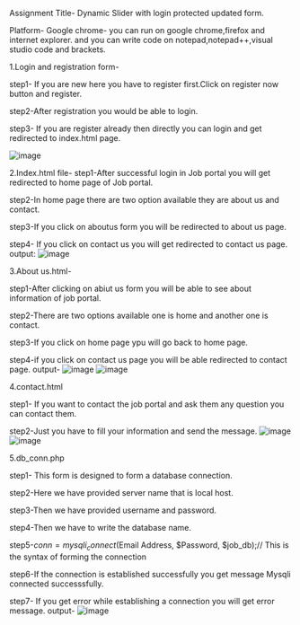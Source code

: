 Assignment Title- Dynamic Slider with login protected updated form.

Platform- Google chrome- you can run on google chrome,firefox and internet explorer. and you can write code on notepad,notepad++,visual studio code and brackets.

1.Login and registration form-

step1- If you are new here you have to register first.Click on register now button and register.

step2-After registration you would be able to login.

step3- If you are register already then directly you can login and get redirected to index.html page.

![image](https://github.com/sayali-powar/Dynamic-slider/assets/144382181/5931e871-47bf-4fc9-843c-3df435e5e0aa)

2.Index.html file-
step1-After successful login in Job portal you will get redirected to home page of Job portal.

step2-In home page there are two option available they are about us and contact.

step3-If you click on aboutus form you will be redirected to about us page.

step4- If you click on contact us you will get redirected to contact us page.
output:
![image](https://github.com/sayali-powar/Dynamic-slider/assets/144382181/c6267562-baf6-426e-94e0-12915daae367)

3.About us.html-

step1-After clicking on abiut us form you will be able to see about information of job portal.

step2-There are two options available one is home and another one is contact.

step3-If you click on home page ypu will go back to home page.

step4-if you click on contact us page you will be able redirected to contact page.
output-
![image](https://github.com/sayali-powar/Dynamic-slider/assets/144382181/9468e278-0e08-478a-ae8f-765e35cf4b27)
![image](https://github.com/sayali-powar/Dynamic-slider/assets/144382181/c14244b7-f1a2-4139-b451-7b74f23f8069)



4.contact.html

step1- If you want to contact the job portal and ask them any question you can contact them.

step2-Just you have to fill your information and send the message.
![image](https://github.com/sayali-powar/Dynamic-slider/assets/144382181/e738694f-fe0d-48a4-9ab5-af8c8c7a4c8b)
![image](https://github.com/sayali-powar/Dynamic-slider/assets/144382181/7e682e91-479b-4c75-94c2-e82a0cd954a7)



5.db_conn.php

step1- This form is designed to form a database connection.

step2-Here we have provided server name that is local host.

step3-Then we have provided username and password.

step4-Then we have to write the database name.

step5-$conn = mysqli_connect($Email Address, $Password, $job_db);// This is the syntax of forming the connection

step6-If the connection is established successfully you get message Mysqli connected successsfully.

step7- If you get error while establishing a connection you will get error message.
output-
![image](https://github.com/sayali-powar/Dynamic-slider/assets/144382181/11c1bf19-9fb3-4792-8e45-4a585e5b6105)


